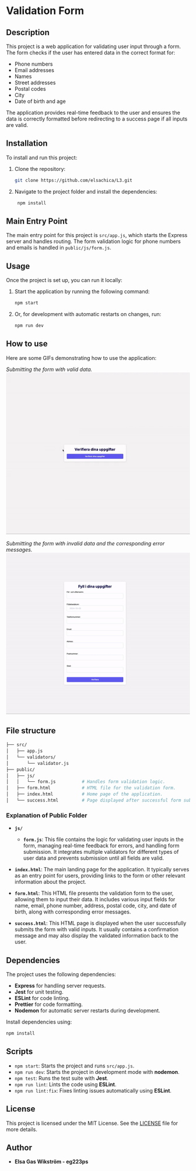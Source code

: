 # Validation Form

## Description

This project is a web application for validating user input through a form. The form checks if the user has entered data in the correct format for:

- Phone numbers
- Email addresses
- Names
- Street addresses
- Postal codes
- City
- Date of birth and age

The application provides real-time feedback to the user and ensures the data is correctly formatted before redirecting to a success page if all inputs are valid.

## Installation

To install and run this project:

1. Clone the repository:

   ```bash
   git clone https://github.com/elsachica/L3.git
   ```

2. Navigate to the project folder and install the dependencies:

   ```bash
    npm install
    ```

## Main Entry Point
The main entry point for this project is `src/app.js`, which starts the Express server and handles routing. The form validation logic for phone numbers and emails is handled in `public/js/form.js`.

## Usage

Once the project is set up, you can run it locally:

1. Start the application by running the following command:

   ```bash
   npm start
   ```

2. Or, for development with automatic restarts on changes, run:
   ```bash
   npm run dev
   ```

## How to use
Here are some GIFs demonstrating how to use the application:

*Submitting the form with valid data.*  
![Submitting the form with invalid data](img/succsess_gif.gif)

*Submitting the form with invalid data and the corresponding error messages.*  
![Submitting the form with invalid data](img/failed_gif.gif)

## File structure
   ```bash
├── src/
│   ├── app.js
│   └── validators/
│       └── validator.js
├── public/
│   ├── js/
│   │   └── form.js          # Handles form validation logic.
│   ├── form.html            # HTML file for the validation form.
│   ├── index.html           # Home page of the application.
│   └── success.html         # Page displayed after successful form submission.
   ```

### Explanation of Public Folder

- **`js/`**
  - **`form.js`**: This file contains the logic for validating user inputs in the form, managing real-time feedback for errors, and handling form submission. It integrates multiple validators for different types of user data and prevents submission until all fields are valid.

- **`index.html`**: The main landing page for the application. It typically serves as an entry point for users, providing links to the form or other relevant information about the project.

- **`form.html`**: This HTML file presents the validation form to the user, allowing them to input their data. It includes various input fields for name, email, phone number, address, postal code, city, and date of birth, along with corresponding error messages.

- **`success.html`**: This HTML page is displayed when the user successfully submits the form with valid inputs. It usually contains a confirmation message and may also display the validated information back to the user.


## Dependencies
The project uses the following dependencies:

- **Express** for handling server requests.
- **Jest** for unit testing.
- **ESLint** for code linting.
- **Prettier** for code formatting.
- **Nodemon** for automatic server restarts during development.

Install dependencies using:
   ```bash
   npm install
   ```

## Scripts
- `npm start`: Starts the project and runs `src/app.js`.
- `npm run dev`: Starts the project in development mode with **nodemon**.
- `npm test`: Runs the test suite with **Jest**.
- `npm run lint`: Lints the code using **ESLint**.
- `npm run lint:fix`: Fixes linting issues automatically using **ESLint**.

## License

This project is licensed under the MIT License. See the [LICENSE](./LICENSE.md) file for more details.

## Author
- **Elsa Gas Wikström - eg223ps**